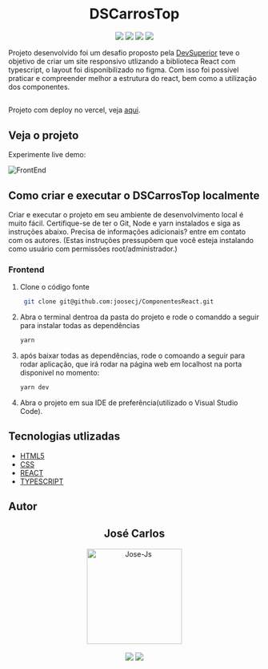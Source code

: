 <h1 align="center">DSCarrosTop</h1>

<p align='center'>
   <img src="https://img.shields.io/badge/React-20232A?style=for-the-badge&logo=react&logoColor=61DAFB">
   <img src="https://img.shields.io/badge/TypeScript-007ACC?style=for-the-badge&logo=typescript&logoColor=white">
   <img src="https://img.shields.io/badge/HTML5-E34F26?style=for-the-badge&logo=html5&logoColor=white"/>
   <img src="https://img.shields.io/badge/CSS3-1572B6?style=for-the-badge&logo=css3&logoColor=white">
</p>

Projeto desenvolvido foi um desafio proposto pela [DevSuperior](https://devsuperior.com.br/) teve o objetivo de criar um site responsivo utlizando a biblioteca React com typescript, o layout foi disponibilizado no figma.
Com isso foi possível praticar e compreender melhor a estrutura do react, bem como a utilização dos componentes.

##

Projeto com deploy no vercel, veja [aqui](https://componentes-react.vercel.app/).

## Veja o projeto

Experimente live demo:

![FrontEnd](https://i.imgur.com/Y3As50M.gif)

## Como criar e executar o DSCarrosTop localmente

Criar e executar o projeto em seu ambiente de desenvolvimento local é muito fácil. Certifique-se de ter o Git, Node e yarn instalados e siga as instruções abaixo. Precisa de informações adicionais? entre em contato com os autores.
(Estas instruções pressupõem que você esteja instalando como usuário com permissões root/administrador.)

### Frontend

1. Clone o código fonte

   ```bash
    git clone git@github.com:joosecj/ComponentesReact.git
   ```

2. Abra o terminal dentroa da pasta do projeto e rode o comanddo a seguir para instalar todas as dependências
   ```bash
   yarn 
   ```
3. após baixar todas as dependências, rode o comoando a seguir para rodar aplicação, que irá rodar na página web em localhost na porta disponivel no momento:
   ```bash
   yarn dev
   ```

4. Abra o projeto em sua IDE de preferência(utilizado o Visual Studio Code).


## Tecnologias utlizadas

- [HTML5](https://developer.mozilla.org/en-US/docs/Glossary/HTML5)
- [CSS](https://developer.mozilla.org/en-US/docs/Web/CSS)
- [REACT](https://reactjs.org/docs/getting-started.html)
- [TYPESCRIPT](https://www.typescriptlang.org/docs/)

## Autor

   <div align="center">
   <h2>José Carlos</h2>
      <img align="center" alt="Jose-Js" height="190" width="190" src="https://avatars.githubusercontent.com/u/100246121?s=400&u=b15a545fb2c49f97f84e25aa0520b8b525631384&v=4">
   </div>
   </br>
   <div align="center">
      <a href = "mailto:josecarloscjj@gmail.com"><img src="https://img.shields.io/badge/-Gmail-%23333?style=for-the-badge&logo=gmail&logoColor=white" target="_blank"></a>
      <a href="https://www.linkedin.com/in/joosecj-dev/" target="_blank"><img src="https://img.shields.io/badge/-LinkedIn-%230077B5?style=for-the-badge&logo=linkedin&logoColor=white" target="_blank"></a>
   </div>
